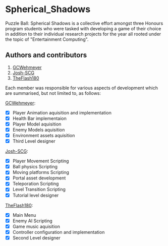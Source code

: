 # Spherical_Shadows
Puzzle Ball: Spherical Shadows is a collective effort amongst three Honours program students who were tasked with developing a game of their choice in addition to their individual research projects for the year all rooted under the topic of "Entertainment Computing".

## Authors and contributors
1. [GCWehmeyer](https://github.com/GCWehmeyer)
2. [Josh-SCG](https://github.com/Josh-SCG)
3. [TheFlash180](https://github.com/TheFlash180)

Each member was responsible for various aspects of development which are summarised, but not limited to, as follows:

[GCWehmeyer](https://github.com/GCWehmeyer):
  - [x] Player Animation aquisition and implementation
  - [x] Health Bar implementaion
  - [x] Player Model aquisition
  - [x] Enemy Models aquisition
  - [x] Environment assets aquisition
  - [x] Third Level designer

[Josh-SCG](https://github.com/Josh-SCG):
  - [x] Player Movement Scripting
  - [x] Ball physics Scripting
  - [x] Moving platforms Scripting
  - [x] Portal asset development
  - [x] Teleporation Scripting 
  - [x] Level Transition Scripting
  - [x] Tutorial level designer

[TheFlash180](https://github.com/TheFlash180):
  - [x] Main Menu
  - [x] Enemy AI Scripting
  - [x] Game music aquisition
  - [x] Controller configuration and implementation
  - [x] Second Level designer
